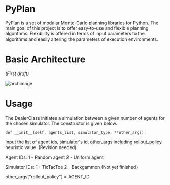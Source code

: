 PyPlan
======

PyPlan is a set of modular Monte-Carlo planning libraries for Python. The main goal of this project is to offer easy-to-use and flexible planning algorithms. Flexibility is offered in terms of input parameters to the algorithms and easily altering the parameters of execution environments. 

Basic Architecture
==================

<i>(First draft)</i>

![archimage](https://raw.githubusercontent.com/shankarj/PyPlan/master/resources/updated.png "Architecture of PyPlan")

Usage
=====

The DealerClass initiates a simulation between a given number of agents for the chosen simulator. The constructor is given below.

```
def __init__(self, agents_list, simulator_type, **other_args):
```

Input the list of agent ids, simulator's id, other_args including rollout_policy, heuristic value. (Revision needed).

Agent IDs:
1 - Random agent
2 - Uniform agent

Simulator IDs:
1 - TicTacToe
2 - Backgammon (Not yet finished)

other_args["rollout_policy"] = AGENT_ID
